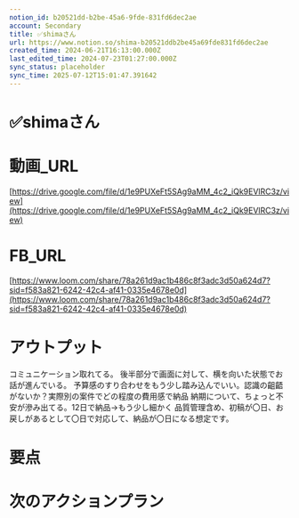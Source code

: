 ```yaml
---
notion_id: b20521dd-b2be-45a6-9fde-831fd6dec2ae
account: Secondary
title: ✅shimaさん
url: https://www.notion.so/shima-b20521ddb2be45a69fde831fd6dec2ae
created_time: 2024-06-21T16:13:00.000Z
last_edited_time: 2024-07-23T01:27:00.000Z
sync_status: placeholder
sync_time: 2025-07-12T15:01:47.391642
---
```

# ✅shimaさん

# 動画_URL
[https://drive.google.com/file/d/1e9PUXeFt5SAg9aMM_4c2_iQk9EVlRC3z/view](https://drive.google.com/file/d/1e9PUXeFt5SAg9aMM_4c2_iQk9EVlRC3z/view)
# FB_URL
[https://www.loom.com/share/78a261d9ac1b486c8f3adc3d50a624d7?sid=f583a821-6242-42c4-af41-0335e4678e0d](https://www.loom.com/share/78a261d9ac1b486c8f3adc3d50a624d7?sid=f583a821-6242-42c4-af41-0335e4678e0d)
# アウトプット
コミュニケーション取れてる。
後半部分で画面に対して、横を向いた状態でお話が進んでいる。
予算感のすり合わせをもう少し踏み込んでいい。認識の齟齬がないか？実際別の案件でどの程度の費用感で納品
納期について、ちょっと不安が滲み出てる。12日で納品→もう少し細かく
  品質管理含め、初稿が〇日、お戻しがあるとして〇日で対応して、納品が〇日になる想定です。
# 要点
# 次のアクションプラン